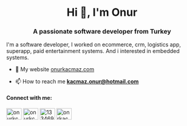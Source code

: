 <h1 align="center">Hi 👋, I'm Onur</h1>
<h3 align="center">A passionate software developer from Turkey</h3>

I'm a software developer, I worked on ecommerce, crm, logistics app, superapp, paid entertainment systems.  And i interested in embedded systems.

- 📝 My website [onurkacmaz.com](https://onurkacmaz.com)

- 📫 How to reach me **kacmaz.onur@hotmail.com**

<h4 align="left">Connect with me:</h4>
<p align="left">
<a href="https://twitter.com/onurkcmz" target="blank"><img align="center" src="https://raw.githubusercontent.com/rahuldkjain/github-profile-readme-generator/master/src/images/icons/Social/twitter.svg" alt="onurkcmz" height="30" width="40" /></a>
<a href="https://www.linkedin.com/in/onurkcmz/" target="blank"><img align="center" src="https://raw.githubusercontent.com/rahuldkjain/github-profile-readme-generator/master/src/images/icons/Social/linked-in-alt.svg" alt="onurkcmz/" height="30" width="40" /></a>
<a href="https://stackoverflow.com/users/13346989" target="blank"><img align="center" src="https://raw.githubusercontent.com/rahuldkjain/github-profile-readme-generator/master/src/images/icons/Social/stack-overflow.svg" alt="13346989" height="30" width="40" /></a>
<a href="https://instagram.com/onrkacmaz" target="blank"><img align="center" src="https://raw.githubusercontent.com/rahuldkjain/github-profile-readme-generator/master/src/images/icons/Social/instagram.svg" alt="onrkacmaz" height="30" width="40" /></a>
</p>
